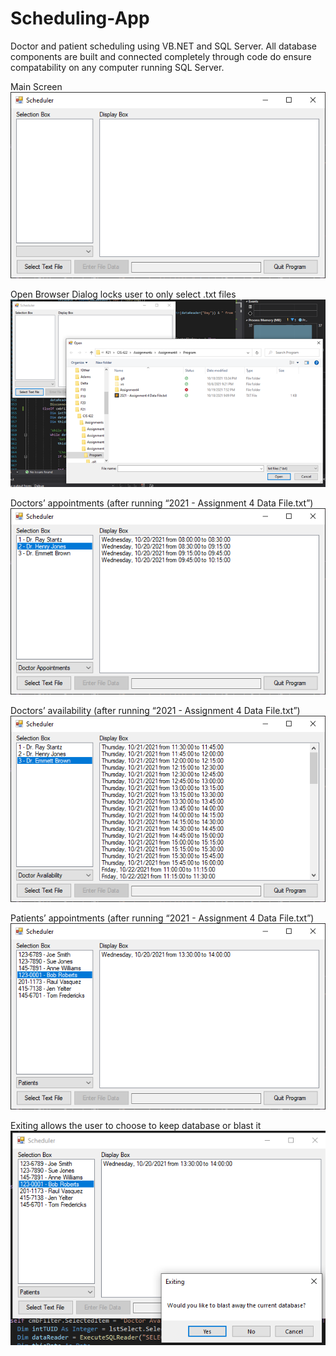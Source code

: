 # Scheduling-App
Doctor and patient scheduling using VB.NET and SQL Server. All database components are built and connected completely through code do ensure compatability on any computer running SQL Server.

Main Screen
![Main Screen](Images/Picture1.png)

Open Browser Dialog locks user to only select .txt files
![Select TXT Files](Images/Picture2.png)

Doctors’ appointments (after running “2021 - Assignment 4 Data File.txt”)
![Doctor Appointments](Images/Picture3.png)

Doctors’ availability (after running “2021 - Assignment 4 Data File.txt”) 
![Doctor Availability](Images/Picture4.png)

Patients’ appointments (after running “2021 - Assignment 4 Data File.txt”)
![Patient Appointments](Images/Picture5.png)

Exiting allows the user to choose to keep database or blast it
![Blast Database](Images/Picture6.png)
